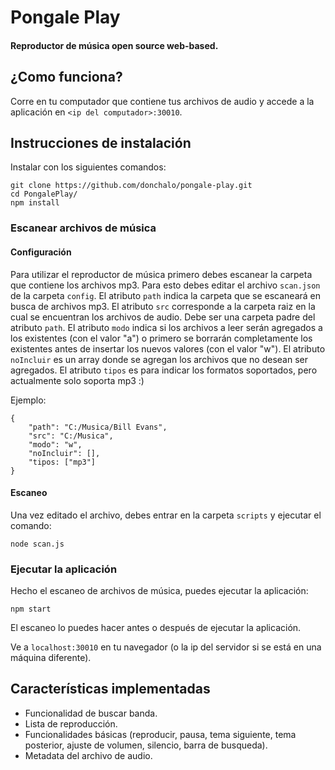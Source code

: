 # Pongale Play

#### Reproductor de música open source web-based.

## ¿Como funciona?
Corre en tu computador que contiene tus archivos de audio y accede a la aplicación en `<ip del computador>:30010`.

## Instrucciones de instalación

Instalar con los siguientes comandos:
```
git clone https://github.com/donchalo/pongale-play.git
cd PongalePlay/
npm install
```

### Escanear archivos de música
#### Configuración
Para utilizar el reproductor de música primero debes escanear la carpeta que contiene los archivos mp3. Para esto debes editar el archivo `scan.json` de la carpeta `config`.
El atributo `path` indica la carpeta que se escaneará en busca de archivos mp3.
El atributo `src` corresponde a la carpeta raiz en la cual se encuentran los archivos de audio. Debe ser una carpeta padre del atributo `path`.
El atributo `modo` indica si los archivos a leer serán agregados a los existentes (con el valor "a") o primero se borrarán completamente los existentes antes de insertar los nuevos valores (con el valor "w").
El atributo `noIncluir` es un array donde se agregan los archivos que no desean ser agregados.
El atributo `tipos` es para indicar los formatos soportados, pero actualmente solo soporta mp3 :)

Ejemplo:
```
{
    "path": "C:/Musica/Bill Evans",
    "src": "C:/Musica",
    "modo": "w",
    "noIncluir": [],
    "tipos: ["mp3"]
}
```

#### Escaneo
Una vez editado el archivo, debes entrar en la carpeta `scripts` y ejecutar el comando:
```
node scan.js
```

### Ejecutar la aplicación
Hecho el escaneo de archivos de música, puedes ejecutar la aplicación:
```
npm start
```

El escaneo lo puedes hacer antes o después de ejecutar la aplicación.

Ve a `localhost:30010` en tu navegador (o la ip del servidor si se está en una máquina diferente).


## Características implementadas
- Funcionalidad de buscar banda.
- Lista de reproducción.
- Funcionalidades básicas (reproducir, pausa, tema siguiente, tema posterior, ajuste de volumen, silencio, barra de busqueda).
- Metadata del archivo de audio.

